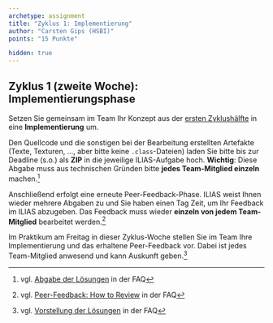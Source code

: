 ```yaml
---
archetype: assignment
title: "Zyklus 1: Implementierung"
author: "Carsten Gips (HSBI)"
points: "15 Punkte"

hidden: true
---
```



## Zyklus 1 (zweite Woche): Implementierungsphase

Setzen Sie gemeinsam im Team Ihr Konzept aus der
[ersten Zyklushälfte](b01a.md)
in eine **Implementierung** um.

Den Quellcode und die sonstigen bei der Bearbeitung erstellten Artefakte (Texte,
Texturen, ..., aber bitte keine `.class`-Dateien) laden Sie bitte bis zur Deadline
(s.o.) als **ZIP** in die jeweilige ILIAS-Aufgabe hoch. **Wichtig**: Diese Abgabe muss
aus technischen Gründen bitte **jedes Team-Mitglied einzeln** machen.[^2]

Anschließend erfolgt eine erneute Peer-Feedback-Phase. ILIAS weist Ihnen wieder
mehrere Abgaben zu und Sie haben einen Tag Zeit, um Ihr Feedback im ILIAS abzugeben.
Das Feedback muss wieder **einzeln von jedem Team-Mitglied** bearbeitet werden.[^3]

Im Praktikum am Freitag in dieser Zyklus-Woche stellen Sie im Team Ihre Implementierung
und das erhaltene Peer-Feedback vor. Dabei ist jedes Team-Mitglied anwesend und kann
Auskunft geben.[^4]


[^2]: vgl. [Abgabe der Lösungen](https://github.com/Programmiermethoden-CampusMinden/Prog2-Lecture/discussions/15) in der FAQ
[^3]: vgl. [Peer-Feedback: How to Review](https://github.com/Programmiermethoden-CampusMinden/Prog2-Lecture/discussions/16) in der FAQ
[^4]: vgl. [Vorstellung der Lösungen](https://github.com/Programmiermethoden-CampusMinden/Prog2-Lecture/discussions/17) in der FAQ
